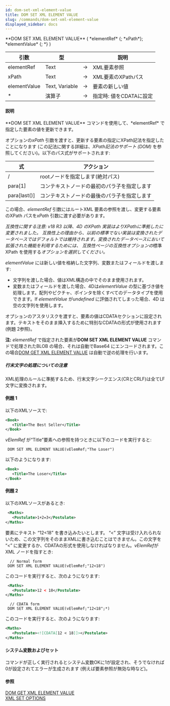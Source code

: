 ```yaml
---
id: dom-set-xml-element-value
title: DOM SET XML ELEMENT VALUE
slug: /commands/dom-set-xml-element-value
displayed_sidebar: docs
---
```


<!--REF #_command_.DOM SET XML ELEMENT VALUE.Syntax-->**DOM SET XML ELEMENT VALUE** ( *elementRef* {; *xPath*}; *elementValue* {; *} )<!-- END REF-->
<!--REF #_command_.DOM SET XML ELEMENT VALUE.Params-->
| 引数 | 型 |  | 説明 |
| --- | --- | --- | --- |
| elementRef | Text | &srarr; | XML要素参照 |
| xPath | Text | &srarr; | XML要素のXPathパス |
| elementValue | Text, Variable | &srarr; | 要素の新しい値 |
| * | 演算子 | &srarr; | 指定時: 値をCDATAに設定 |

<!-- END REF-->

#### 説明 

<!--REF #_command_.DOM SET XML ELEMENT VALUE.Summary-->**DOM SET XML ELEMENT VALUE** コマンドを使用して、*elementRef* で指定した要素の値を更新できます。<!-- END REF-->

オプションの*xPath* 引数を渡すと、更新する要素の指定にXPath記法を指定したことになります (この記法に関する詳細は、*XPath記法のサポート (DOM)* を参照してください)。以下のパス式がサポートされます: 

| **式**          | **アクション**              |
| -------------- | ---------------------- |
| /              | rootノードを指定します(絶対パス)    |
| para\[1\]      | コンテキストノードの最初のパラ子を指定します |
| para\[last()\] | コンテキストノードの最後のパラ子を指定します |

この場合、*elementRef* 引数にはルートXML 要素の参照を渡し、変更する要素のXPath パスを*xPath* 引数に渡す必要があります。

**互換性に関する注意:* v18 R3 以降、4D のXPath 実装はよりXPathに準拠したに変更されました。* *互換性上の理由から、以前の標準でない実装は変換されたデータベースではデフォルトでは維持されます。変換されたデータベースにおいて拡張された機能を利用するためには、* *互換性ページの互換性オプションの*標準XPath を使用する*オプションを選択してください。*

*elementValue* には新しい値を格納した文字列、変数またはフィールドを渡します:

* 文字列を渡した場合、値はXML構造の中でそのまま使用されます。
* 変数またはフィールドを渡した場合、4Dは*elementValue* の型に基づき値を処理します。配列やピクチャ、ポインタを除くすべてのデータタイプを使用できます。If *elementValue* が*undefined* に評価されてしまった場合、4D は空の文字列を使用します。

オプションのアスタリスクを渡すと、要素の値はCDATAセクションに設定されます。テキストをそのまま挿入するために特別なCDATAの形式が使用されます (例題 2参照)。

**注:** *elementRef* で指定された要素が**DOM SET XML ELEMENT VALUE** コマンドで処理されたBLOB の場合、それは自動でBase64 にエンコードされます。この場合[DOM GET XML ELEMENT VALUE](dom-get-xml-element-value.md) は自動で逆の処理を行います。

##### 行末文字の処理についての注意 

XML処理のルールに準拠するため、行末文字シークエンス(CRとCRLF)は全てLF文字に変換されます。

#### 例題 1 

以下のXMLソースで: 

```XML
<Book>
   <Title>The Best Seller</Title>
</Book>
```

*vElemRef* が“Title”要素への参照を持つときに以下のコードを実行すると:

```4d
 DOM SET XML ELEMENT VALUE(vElemRef;"The Loser")
```

以下のようになります:

```XML
<Book>
   <Title>The Loser</Title>
</Book>
```

#### 例題 2 

以下のXMLソースがあるとき:

```XML
 <Maths>
   <Postulate>1+2=3</Postulate>
</Maths>
```

*<Postulate>* 要素にテキスト “12<18” を書き込みたいとします。 “<” 文字は受け入れられないため、この文字列をそのままXMLに書き込むことはできません。この文字を “<” に変更するか、CDATAの形式を使用しなければなりません。*vElemRef*がXML *<Postulate>* ノードを指すとき:

```4d
  // Normal form
 DOM SET XML ELEMENT VALUE(vElemRef;"12<18")
```

このコードを実行すると、次のようになります:

```XML
 <Maths>
   <Postulate>12 < 18</Postulate>
</Maths>
```
  
  
```4d
  // CDATA form
 DOM SET XML ELEMENT VALUE(vElemRef;"12<18";*)
```

このコードを実行すると、次のようになります:

```XML
<Maths>
   <Postulate><![CDATA[12 < 18]]></Postulate>
</Maths>
```

#### システム変数およびセット 

コマンドが正しく実行されるとシステム変数OKに1が設定され、そうでなければ0が設定されてエラーが生成されます (例えば要素参照が無効な時など)。

#### 参照 

[DOM GET XML ELEMENT VALUE](dom-get-xml-element-value.md)  
[XML SET OPTIONS](xml-set-options.md)  